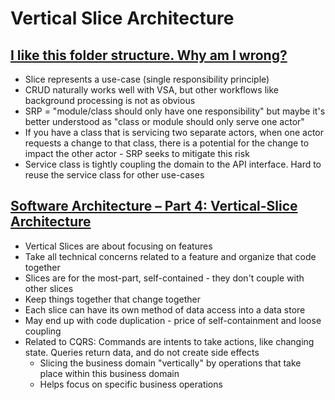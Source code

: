 # Vertical Slice Architecture

## [I like this folder structure. Why am I wrong?](https://www.reddit.com/r/ExperiencedDevs/comments/1lz537p/i_like_this_folder_structure_why_am_i_wrong/)
* Slice represents a use-case (single responsibility principle)
* CRUD naturally works well with VSA, but other workflows like background processing is not as obvious
* SRP = "module/class should only have one responsibility" but maybe it's better understood as "class or module should only serve one actor"
* If you have a class that is servicing two separate actors, when one actor requests a change to that class, there is a potential for the change to impact the other actor - SRP seeks to mitigate this risk
* Service class is tightly coupling the domain to the API interface. Hard to reuse the service class for other use-cases

## [Software Architecture – Part 4: Vertical-Slice Architecture](https://lionadi.wordpress.com/2022/07/23/software-architecture-part-4-vertical-slice-architecture/)
* Vertical Slices are about focusing on features
* Take all technical concerns related to a feature and organize that code together
* Slices are for the most-part, self-contained - they don't couple with other slices
* Keep things together that change together
* Each slice can have its own method of data access into a data store
* May end up with code duplication - price of self-containment and loose coupling
* Related to CQRS: Commands are intents to take actions, like changing state. Queries return data, and do not create side effects
  * Slicing the business domain "vertically" by operations that take place within this business domain
  * Helps focus on specific business operations
